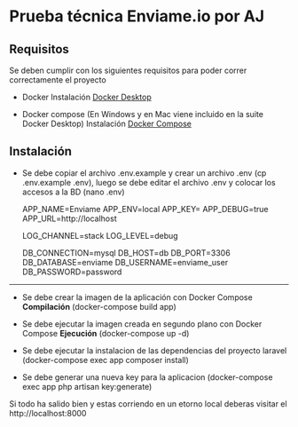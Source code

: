 # Prueba técnica Enviame.io por AJ

## Requisitos
Se deben cumplir con los siguientes requisitos para poder correr correctamente el proyecto

- Docker
    Instalación [Docker Desktop](https://docs.docker.com/desktop/)

- Docker compose (En Windows y en Mac viene incluido en la suite Docker Desktop)
    Instalación [Docker Compose](https://docs.docker.com/compose/install/) 

## Instalación

- Se debe copiar el archivo .env.example y crear un archivo .env (cp .env.example .env), luego se debe editar el archivo .env y colocar los accesos a la BD (nano .env) 

    APP_NAME=Enviame
    APP_ENV=local
    APP_KEY=
    APP_DEBUG=true
    APP_URL=http://localhost

    LOG_CHANNEL=stack
    LOG_LEVEL=debug

    DB_CONNECTION=mysql
    DB_HOST=db
    DB_PORT=3306
    DB_DATABASE=enviame
    DB_USERNAME=enviame_user
    DB_PASSWORD=password

---

- Se debe crear la imagen de la aplicación con Docker Compose **Compilación** (docker-compose build app)

- Se debe ejecutar la imagen creada en segundo plano con Docker Compose **Ejecución** (docker-compose up -d)

- Se debe ejecutar la instalacion de las dependencias del proyecto laravel (docker-compose exec app composer install)

- Se debe generar una nueva key para la aplicacion (docker-compose exec app php artisan key:generate)

Si todo ha salido bien y estas corriendo en un etorno local deberas visitar el http://localhost:8000